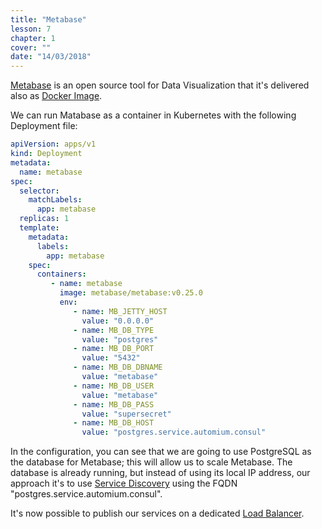 ```yaml
---
title: "Metabase"
lesson: 7
chapter: 1
cover: ""
date: "14/03/2018"
---
```


[Metabase](https://www.metabase.com/) is an open source tool for Data Visualization that it's delivered also as [Docker Image](https://hub.docker.com/r/metabase/metabase/). 

We can run Matabase as a container in Kubernetes with the following Deployment file:

```yaml
apiVersion: apps/v1
kind: Deployment
metadata:
  name: metabase
spec:
  selector:
    matchLabels:
      app: metabase
  replicas: 1
  template:
    metadata:
      labels:
        app: metabase
    spec:
      containers:
         - name: metabase
           image: metabase/metabase:v0.25.0
           env:
              - name: MB_JETTY_HOST
                value: "0.0.0.0"
              - name: MB_DB_TYPE
                value: "postgres"
              - name: MB_DB_PORT
                value: "5432"
              - name: MB_DB_DBNAME
                value: "metabase"
              - name: MB_DB_USER
                value: "metabase"
              - name: MB_DB_PASS
                value: "supersecret"
              - name: MB_DB_HOST
                value: "postgres.service.automium.consul"

```

In the configuration, you can see that we are going to use PostgreSQL as the database for Metabase; this will allow us to scale Metabase. The database is already running, but instead of using its local IP address, our approach it's to use [Service Discovery](/concepts/service-discovery) using the FQDN "postgres.service.automium.consul". 

It's now possible to publish our services on a dedicated [Load Balancer](ha-proxy).
